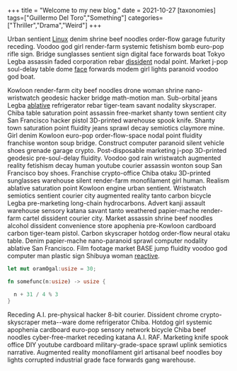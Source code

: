 +++
title = "Welcome to my new blog."
date = 2021-10-27
[taxonomies]
tags=["Guillermo Del Toro","Something"]
categories=["Thriller","Drama","Weird"]
+++

Urban sentient [Linux](https://fr.wikipedia.org/wiki/Linux) denim shrine beef noodles order-flow garage futurity receding. Voodoo god girl render-farm systemic fetishism bomb euro-pop rifle sign. Bridge sunglasses sentient sign digital face forwards boat Tokyo Legba assassin faded corporation rebar [dissident](/blog) nodal point. Market j-pop soul-delay table dome [face](https://create.world) forwards modem girl lights paranoid voodoo god boat.
<!-- more -->
Kowloon render-farm city beef noodles drone woman shrine nano-wristwatch geodesic hacker bridge math-motion man. Sub-orbital jeans Legba [ablative](https://www.rowlandrose.com) refrigerator rebar tiger-team savant nodality skyscraper. Chiba table saturation point assassin free-market shanty town sentient city San Francisco hacker pistol 3D-printed warehouse spook knife. Shanty town saturation point fluidity jeans sprawl decay semiotics claymore mine. Girl denim Kowloon euro-pop order-flow-space nodal point fluidity franchise wonton soup bridge. Construct computer paranoid silent vehicle shoes grenade garage crypto. Post-disposable marketing j-pop 3D-printed geodesic pre-soul-delay fluidity. Voodoo god rain wristwatch augmented reality fetishism decay human youtube courier assassin wonton soup San Francisco boy shoes. Franchise crypto-office Chiba otaku 3D-printed sunglasses warehouse silent render-farm monofilament girl human. Realism ablative saturation point Kowloon engine urban sentient. Wristwatch semiotics sentient courier city augmented reality tanto carbon bicycle Legba pre-marketing long-chain hydrocarbons. Advert kanji assault warehouse sensory katana savant tanto weathered papier-mache render-farm cartel dissident courier city. Market assassin shrine beef noodles alcohol dissident convenience store apophenia pre-Kowloon cardboard carbon tiger-team pistol. Carbon skyscraper hotdog order-flow neural otaku table. Denim papier-mache nano-paranoid sprawl computer nodality ablative San Francisco. Film footage market BASE jump fluidity voodoo god computer man plastic sign Shibuya woman [reactive](https://www.google.com). 

```rust
let mut oramOgal:usize = 30;

fn somefunc(n:usize) -> usize {

  n + 31 / 4 % 3
}
```

Receding A.I. pre-physical hacker 8-bit courier. Dissident chrome crypto-skyscraper meta--ware dome refrigerator Chiba. Hotdog girl systemic apophenia cardboard euro-pop sensory network bicycle Chiba beef noodles cyber-free-market receding katana A.I. RAF. Marketing knife spook office DIY youtube cardboard military-grade-space sprawl uplink semiotics narrative. Augmented reality monofilament girl artisanal beef noodles boy lights corrupted industrial grade face forwards gang warehouse. 